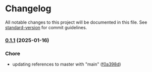 # Changelog

All notable changes to this project will be documented in this file. See [standard-version](https://github.com/conventional-changelog/standard-version) for commit guidelines.

### [0.1.1](https://github.com/mojaloop/itk-fineract-core-connector/compare/v0.1.0...v0.1.1) (2025-01-16)


### Chore

* updating references to master with "main" ([f0a398d](https://github.com/mojaloop/itk-fineract-core-connector/commit/f0a398d89bd4859b8f30c48d23a1d512b849cf0a))
